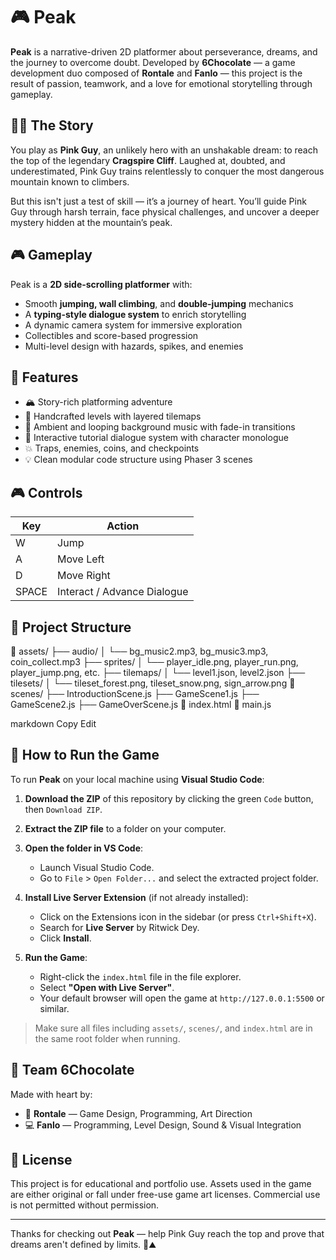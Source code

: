 # 🎮 Peak

**Peak** is a narrative-driven 2D platformer about perseverance, dreams, and the journey to overcome doubt. Developed by **6Chocolate** — a game development duo composed of **Rontale** and **Fanlo** — this project is the result of passion, teamwork, and a love for emotional storytelling through gameplay.

## 🧗‍♂️ The Story

You play as **Pink Guy**, an unlikely hero with an unshakable dream: to reach the top of the legendary **Cragspire Cliff**. Laughed at, doubted, and underestimated, Pink Guy trains relentlessly to conquer the most dangerous mountain known to climbers.

But this isn't just a test of skill — it’s a journey of heart. You’ll guide Pink Guy through harsh terrain, face physical challenges, and uncover a deeper mystery hidden at the mountain’s peak.

## 🎮 Gameplay

Peak is a **2D side-scrolling platformer** with:
- Smooth **jumping, wall climbing**, and **double-jumping** mechanics
- A **typing-style dialogue system** to enrich storytelling
- A dynamic camera system for immersive exploration
- Collectibles and score-based progression
- Multi-level design with hazards, spikes, and enemies

## 🔑 Features

- 🏔️ Story-rich platforming adventure  
- 🧱 Handcrafted levels with layered tilemaps  
- 🎵 Ambient and looping background music with fade-in transitions  
- 🧠 Interactive tutorial dialogue system with character monologue  
- 💥 Traps, enemies, coins, and checkpoints  
- 💡 Clean modular code structure using Phaser 3 scenes  

## 🎮 Controls

| Key | Action              |
|-----|---------------------|
| W   | Jump                |
| A   | Move Left           |
| D   | Move Right          |
| SPACE | Interact / Advance Dialogue |

## 📁 Project Structure

📂 assets/
├── audio/
│ └── bg_music2.mp3, bg_music3.mp3, coin_collect.mp3
├── sprites/
│ └── player_idle.png, player_run.png, player_jump.png, etc.
├── tilemaps/
│ └── level1.json, level2.json
├── tilesets/
│ └── tileset_forest.png, tileset_snow.png, sign_arrow.png
📂 scenes/
├── IntroductionScene.js
├── GameScene1.js
├── GameScene2.js
├── GameOverScene.js
📄 index.html
📄 main.js

markdown
Copy
Edit

## 🚀 How to Run the Game

To run **Peak** on your local machine using **Visual Studio Code**:

1. **Download the ZIP** of this repository by clicking the green `Code` button, then `Download ZIP`.

2. **Extract the ZIP file** to a folder on your computer.

3. **Open the folder in VS Code**:
   - Launch Visual Studio Code.
   - Go to `File` > `Open Folder...` and select the extracted project folder.

4. **Install Live Server Extension** (if not already installed):
   - Click on the Extensions icon in the sidebar (or press `Ctrl+Shift+X`).
   - Search for **Live Server** by Ritwick Dey.
   - Click **Install**.

5. **Run the Game**:
   - Right-click the `index.html` file in the file explorer.
   - Select **"Open with Live Server"**.
   - Your default browser will open the game at `http://127.0.0.1:5500` or similar.

> Make sure all files including `assets/`, `scenes/`, and `index.html` are in the same root folder when running.

## 👥 Team 6Chocolate

Made with heart by:

- 🎨 **Rontale** — Game Design, Programming, Art Direction  
- 💻 **Fanlo** — Programming, Level Design, Sound & Visual Integration

## 📜 License

This project is for educational and portfolio use. Assets used in the game are either original or fall under free-use game art licenses. Commercial use is not permitted without permission.

---

Thanks for checking out **Peak** — help Pink Guy reach the top and prove that dreams aren't defined by limits. 💖⛰️
